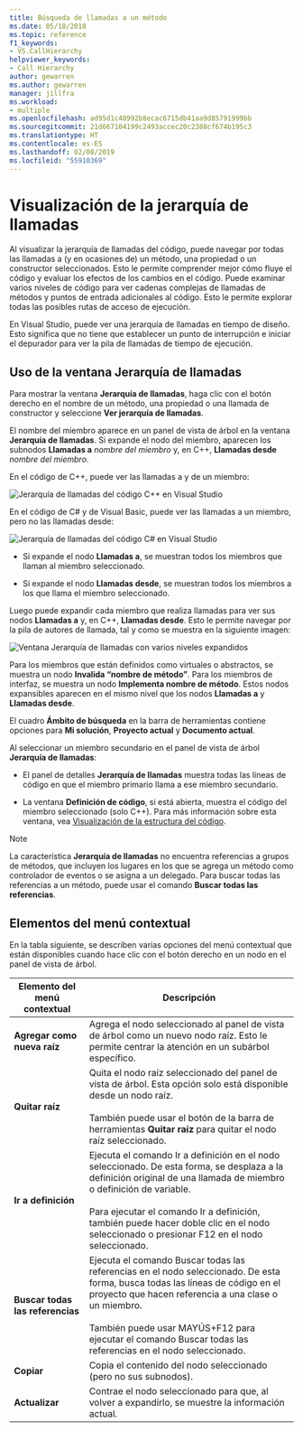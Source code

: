 ```yaml
---
title: Búsqueda de llamadas a un método
ms.date: 05/18/2018
ms.topic: reference
f1_keywords:
- VS.CallHierarchy
helpviewer_keywords:
- Call Hierarchy
author: gewarren
ms.author: gewarren
manager: jillfra
ms.workload:
- multiple
ms.openlocfilehash: ad95d1c48992b8ecac6715db41aa9d85791999bb
ms.sourcegitcommit: 21d667104199c2493accec20c2388cf674b195c3
ms.translationtype: HT
ms.contentlocale: es-ES
ms.lasthandoff: 02/08/2019
ms.locfileid: "55910369"
---
```

# <a name="view-call-hierarchy"></a>Visualización de la jerarquía de llamadas

Al visualizar la jerarquía de llamadas del código, puede navegar por todas las llamadas a (y en ocasiones de) un método, una propiedad o un constructor seleccionados. Esto le permite comprender mejor cómo fluye el código y evaluar los efectos de los cambios en el código. Puede examinar varios niveles de código para ver cadenas complejas de llamadas de métodos y puntos de entrada adicionales al código. Esto le permite explorar todas las posibles rutas de acceso de ejecución.

En Visual Studio, puede ver una jerarquía de llamadas en tiempo de diseño. Esto significa que no tiene que establecer un punto de interrupción e iniciar el depurador para ver la pila de llamadas de tiempo de ejecución.

## <a name="use-the-call-hierarchy-window"></a>Uso de la ventana Jerarquía de llamadas

Para mostrar la ventana **Jerarquía de llamadas**, haga clic con el botón derecho en el nombre de un método, una propiedad o una llamada de constructor y seleccione **Ver jerarquía de llamadas**.

El nombre del miembro aparece en un panel de vista de árbol en la ventana **Jerarquía de llamadas**. Si expande el nodo del miembro, aparecen los subnodos **Llamadas a** *nombre del miembro* y, en C++, **Llamadas desde** *nombre del miembro*.

En el código de C++, puede ver las llamadas a y de un miembro:

![Jerarquía de llamadas del código C++ en Visual Studio](media/call-hierarchy-cpp.png)

En el código de C# y de Visual Basic, puede ver las llamadas a un miembro, pero no las llamadas desde:

![Jerarquía de llamadas del código C# en Visual Studio](media/call-hierarchy-csharp.png)

- Si expande el nodo **Llamadas a**, se muestran todos los miembros que llaman al miembro seleccionado.

- Si expande el nodo **Llamadas desde**, se muestran todos los miembros a los que llama el miembro seleccionado.

Luego puede expandir cada miembro que realiza llamadas para ver sus nodos **Llamadas a** y, en C++, **Llamadas desde**. Esto le permite navegar por la pila de autores de llamada, tal y como se muestra en la siguiente imagen:

![Ventana Jerarquía de llamadas con varios niveles expandidos](media/call-hierarchy-csharp-expanded.png)

Para los miembros que están definidos como virtuales o abstractos, se muestra un nodo **Invalida “nombre de método”**. Para los miembros de interfaz, se muestra un nodo **Implementa nombre de método**. Estos nodos expansibles aparecen en el mismo nivel que los nodos **Llamadas a** y **Llamadas desde**.

El cuadro **Ámbito de búsqueda** en la barra de herramientas contiene opciones para **Mi solución**, **Proyecto actual** y **Documento actual**.

Al seleccionar un miembro secundario en el panel de vista de árbol **Jerarquía de llamadas**:

- El panel de detalles **Jerarquía de llamadas** muestra todas las líneas de código en que el miembro primario llama a ese miembro secundario.

- La ventana **Definición de código**, si está abierta, muestra el código del miembro seleccionado (solo C++). Para más información sobre esta ventana, vea [Visualización de la estructura del código](../../ide/viewing-the-structure-of-code.md).

> [!NOTE]
> La característica **Jerarquía de llamadas** no encuentra referencias a grupos de métodos, que incluyen los lugares en los que se agrega un método como controlador de eventos o se asigna a un delegado. Para buscar todas las referencias a un método, puede usar el comando **Buscar todas las referencias**.

## <a name="shortcut-menu-items"></a>Elementos del menú contextual

En la tabla siguiente, se describen varias opciones del menú contextual que están disponibles cuando hace clic con el botón derecho en un nodo en el panel de vista de árbol.

|Elemento del menú contextual|Descripción|
| - |-----------------|
|**Agregar como nueva raíz**|Agrega el nodo seleccionado al panel de vista de árbol como un nuevo nodo raíz. Esto le permite centrar la atención en un subárbol específico.|
|**Quitar raíz**|Quita el nodo raíz seleccionado del panel de vista de árbol. Esta opción solo está disponible desde un nodo raíz.<br /><br /> También puede usar el botón de la barra de herramientas **Quitar raíz** para quitar el nodo raíz seleccionado.|
|**Ir a definición**|Ejecuta el comando Ir a definición en el nodo seleccionado. De esta forma, se desplaza a la definición original de una llamada de miembro o definición de variable.<br /><br /> Para ejecutar el comando Ir a definición, también puede hacer doble clic en el nodo seleccionado o presionar F12 en el nodo seleccionado.|
|**Buscar todas las referencias**|Ejecuta el comando Buscar todas las referencias en el nodo seleccionado. De esta forma, busca todas las líneas de código en el proyecto que hacen referencia a una clase o un miembro.<br /><br /> También puede usar MAYÚS+F12 para ejecutar el comando Buscar todas las referencias en el nodo seleccionado.|
|**Copiar**|Copia el contenido del nodo seleccionado (pero no sus subnodos).|
|**Actualizar**|Contrae el nodo seleccionado para que, al volver a expandirlo, se muestre la información actual.|